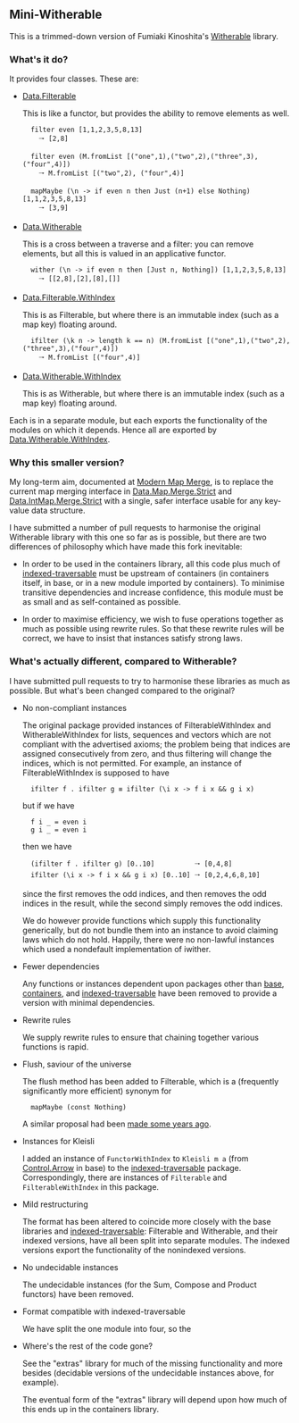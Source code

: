 ## Mini-Witherable

This is a trimmed-down version of Fumiaki Kinoshita's
  [Witherable](https://hackage.haskell.org/package/witherable)
library.


### What's it do?

It provides four classes. These are:

* [Data.Filterable](src/Data/Filterable.hs)

  This is like a functor, but provides the ability to remove elements as well.

        filter even [1,1,2,3,5,8,13]
          🠒 [2,8]

        filter even (M.fromList [("one",1),("two",2),("three",3),("four",4)])
          🠒 M.fromList [("two",2), ("four",4)]

        mapMaybe (\n -> if even n then Just (n+1) else Nothing) [1,1,2,3,5,8,13]
          🠒 [3,9]

* [Data.Witherable](src/Data/Witherable.hs)

  This is a cross between a traverse and a filter: you can remove
  elements, but all this is valued in an applicative functor.

        wither (\n -> if even n then [Just n, Nothing]) [1,1,2,3,5,8,13]
          🠒 [[2,8],[2],[8],[]]

* [Data.Filterable.WithIndex](src/Data/Filterable/WithIndex.hs)

  This is as Filterable, but where there is an immutable index (such
  as a map key) floating around.

        ifilter (\k n -> length k == n) (M.fromList [("one",1),("two",2),("three",3),("four",4)])
	      🠒 M.fromList [("four",4)]

* [Data.Witherable.WithIndex](src/Data/Witherable/WithIndex.hs)

  This is as Witherable, but where there is an immutable index (such
  as a map key) floating around.

Each is in a separate module, but each exports the functionality of
the modules on which it depends. Hence all are exported by
  [Data.Witherable.WithIndex](src/Data/Witherable/WithIndex.hs).


### Why this smaller version?

My long-term aim, documented at
  [Modern Map Merge](https://github.com/jcranch/ModernMapMerge),
is to replace the current map merging interface in
  [Data.Map.Merge.Strict](https://hackage.haskell.org/package/containers-0.7/docs/Data-Map-Merge-Strict.html)
and
  [Data.IntMap.Merge.Strict](https://hackage.haskell.org/package/containers-0.7/docs/Data-IntMap-Merge-Strict.html)
with a single, safer interface usable for any key-value data
structure.

I have submitted a number of pull requests to harmonise the original
Witherable library with this one so far as is possible, but there are
two differences of philosophy which have made this fork inevitable:

* In order to be used in the containers library, all this code plus much of
    [indexed-traversable](https://hackage.haskell.org/package/indexed-traversable)
  must be upstream of containers (in containers itself, in base, or in
  a new module imported by containers). To minimise transitive
  dependencies and increase confidence, this module must be as small
  and as self-contained as possible.

* In order to maximise efficiency, we wish to fuse operations together
  as much as possible using rewrite rules. So that these rewrite rules
  will be correct, we have to insist that instances satisfy strong
  laws.


### What's actually different, compared to Witherable?

I have submitted pull requests to try to harmonise these libraries as
much as possible. But what's been changed compared to the original?

* No non-compliant instances

  The original package provided instances of FilterableWithIndex and
  WitherableWithIndex for lists, sequences and vectors which are not
  compliant with the advertised axioms; the problem being that indices
  are assigned consecutively from zero, and thus filtering will change
  the indices, which is not permitted. For example, an instance of
  FilterableWithIndex is supposed to have

        ifilter f . ifilter g ≡ ifilter (\i x -> f i x && g i x)

  but if we have

        f i _ = even i
        g i _ = even i

  then we have

        (ifilter f . ifilter g) [0..10]          🠒 [0,4,8]
		ifilter (\i x -> f i x && g i x) [0..10] 🠒 [0,2,4,6,8,10]

  since the first removes the odd indices, and then removes the odd
  indices in the result, while the second simply removes the odd
  indices.

  We do however provide functions which supply this functionality
  generically, but do not bundle them into an instance to avoid
  claiming laws which do not hold. Happily, there were no non-lawful
  instances which used a nondefault implementation of iwither.

* Fewer dependencies

  Any functions or instances dependent upon packages other than
  [base](https://hackage.haskell.org/package/base-4.16.0.0/docs/index.html),
  [containers](https://hackage.haskell.org/package/containers-0.6.5.1),
  and
  [indexed-traversable](https://hackage.haskell.org/package/indexed-traversable)
  have been removed to provide a version with minimal dependencies.

* Rewrite rules

  We supply rewrite rules to ensure that chaining together various
  functions is rapid.

* Flush, saviour of the universe

  The flush method has been added to Filterable, which is a
  (frequently significantly more efficient) synonym for

        mapMaybe (const Nothing)

  A similar proposal had been
  [made some years ago](https://github.com/fumieval/witherable/issues/57).

* Instances for Kleisli

  I added an instance of `FunctorWithIndex` to `Kleisli m a` (from
  [Control.Arrow](https://hackage.haskell.org/package/base-4.18.0.0/docs/Control-Arrow.html)
  in base) to the
  [indexed-traversable](https://hackage.haskell.org/package/indexed-traversable)
  package. Correspondingly, there are instances of `Filterable` and
  `FilterableWithIndex` in this package.

* Mild restructuring

  The format has been altered to coincide more closely with the base
  libraries and
  [indexed-traversable](https://hackage.haskell.org/package/indexed-traversable):
  Filterable and Witherable, and their indexed versions, have all been
  split into separate modules. The indexed versions export the
  functionality of the nonindexed versions.

* No undecidable instances

  The undecidable instances (for the Sum, Compose and Product
  functors) have been removed.

* Format compatible with indexed-traversable

  We have split the one module into four, so the

* Where's the rest of the code gone?

  See the "extras" library for much of the missing functionality and
  more besides (decidable versions of the undecidable instances above,
  for example).

  The eventual form of the "extras" library will depend upon how much
  of this ends up in the containers library.
